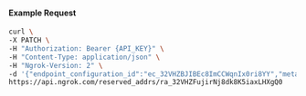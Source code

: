 <!-- Code generated for API Clients. DO NOT EDIT. -->

#### Example Request

```bash
curl \
-X PATCH \
-H "Authorization: Bearer {API_KEY}" \
-H "Content-Type: application/json" \
-H "Ngrok-Version: 2" \
-d '{"endpoint_configuration_id":"ec_32VHZBJIBEc8ImCCWqnIx0ri8YY","metadata":"{\"proto\": \"ssh\"}"}' \
https://api.ngrok.com/reserved_addrs/ra_32VHZFujirNj8dk8K5iaxLHXgQ0
```
